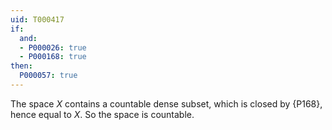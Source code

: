 ```yaml
---
uid: T000417
if:
  and:
  - P000026: true
  - P000168: true
then:
  P000057: true
---
```


The space $X$ contains a countable dense subset, which is closed by {P168}, hence equal to $X$.  So the space is countable.
